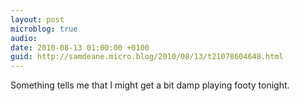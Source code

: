```yaml
---
layout: post
microblog: true
audio: 
date: 2010-08-13 01:00:00 +0100
guid: http://samdeane.micro.blog/2010/08/13/t21078604648.html
---
```

Something tells me that I might get a bit damp playing footy tonight.

